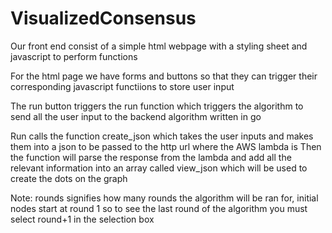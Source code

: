 # VisualizedConsensus

Our front end consist of a simple html webpage with a styling sheet and javascript to perform functions

For the html page we have forms and buttons so that they can trigger their corresponding javascript functiions to store user input

The run button triggers the run function which triggers the algorithm to send all the user input to the backend algorithm written in go

Run calls the function create_json which takes the user inputs and makes them into a json to be passed to the http url where the AWS lambda is
Then the function will parse the response from the lambda and add all the relevant information into an array called view_json which will be used to create the dots on the graph



Note: rounds signifies how many rounds the algorithm will be ran for, initial nodes start at round 1 so to see the last round of the algorithm you must select round+1 in the selection box
